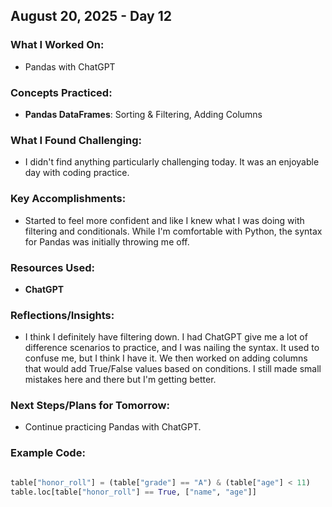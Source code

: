 ## August 20, 2025 - Day 12

### What I Worked On:  
- Pandas with ChatGPT

### Concepts Practiced:  
- **Pandas DataFrames**: Sorting & Filtering, Adding Columns
       
### What I Found Challenging:  
- I didn't find anything particularly challenging today. It was an enjoyable day with coding practice. 

### Key Accomplishments:  
- Started to feel more confident and like I knew what I was doing with filtering and conditionals. While I'm comfortable with Python, the syntax for Pandas was initially throwing me off. 
    
### Resources Used:  
- **ChatGPT**

### Reflections/Insights:
- I think I definitely have filtering down. I had ChatGPT give me a lot of difference scenarios to practice, and I was nailing the syntax. It used to confuse me, but I think I have it. We then worked on adding columns that would add True/False values based on conditions. I still made small mistakes here and there but I'm getting better.
  
### Next Steps/Plans for Tomorrow: 
- Continue practicing Pandas with ChatGPT. 

### Example Code: 
```python

table["honor_roll"] = (table["grade"] == "A") & (table["age"] < 11)
table.loc[table["honor_roll"] == True, ["name", "age"]]

```

